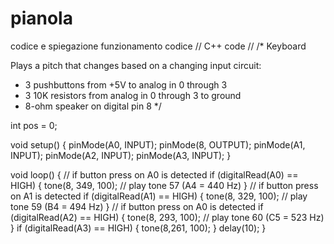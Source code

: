 # pianola
codice e spiegazione funzionamento
codice 
// C++ code
//
/*
  Keyboard

  Plays a pitch that changes based on a changing
  input circuit:
  * 3 pushbuttons from +5V to analog in 0 through
  3
  * 3 10K resistors from analog in 0 through 3 to
  ground
  * 8-ohm speaker on digital pin 8
*/

int pos = 0;

void setup()
{
  pinMode(A0, INPUT);
  pinMode(8, OUTPUT);
  pinMode(A1, INPUT);
  pinMode(A2, INPUT);
  pinMode(A3, INPUT);
}

void loop()
{
  // if button press on A0 is detected
  if (digitalRead(A0) == HIGH) {
    tone(8, 349, 100); // play tone 57 (A4 = 440 Hz)
  }
  // if button press on A1 is detected
  if (digitalRead(A1) == HIGH) {
    tone(8, 329, 100); // play tone 59 (B4 = 494 Hz)
  }
  // if button press on A0 is detected
  if (digitalRead(A2) == HIGH) {
    tone(8, 293, 100); // play tone 60 (C5 = 523 Hz)
  }
  if (digitalRead(A3) == HIGH) {
    tone(8,261, 100); 
  }
  delay(10); 
}
